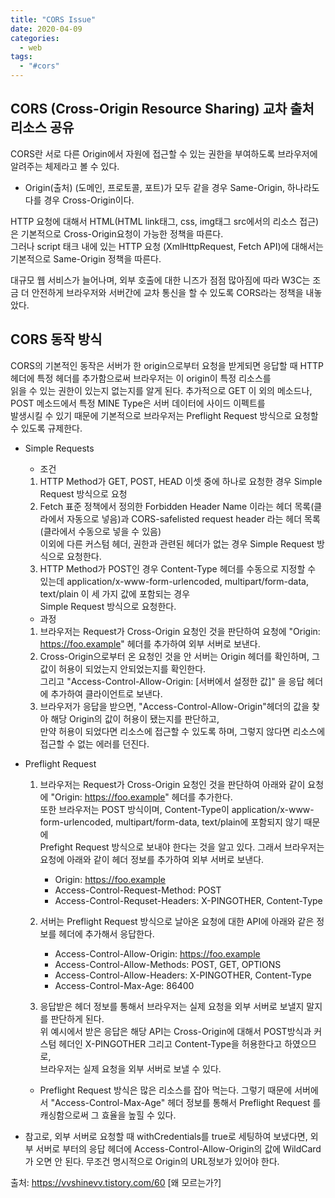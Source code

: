 ```yaml
---
title: "CORS Issue"
date: 2020-04-09
categories:
  - web
tags:
  - "#cors"
---
```


## CORS (Cross-Origin Resource Sharing) 교차 출처 리소스 공유

CORS란 서로 다른 Origin에서 자원에 접근할 수 있는 권한을 부여하도록 브라우저에 알려주는 체제라고 볼 수 있다.  

- Origin(출처) (도메인, 프로토콜, 포트)가 모두 같을 경우 Same-Origin, 하나라도 다를 경우 Cross-Origin이다.  
  
HTTP 요청에 대해서 HTML(HTML link태그, css, img태그 src에서의 리소스 접근)은 기본적으로 Cross-Origin요청이 가능한 정책을 따른다.     
그러나 script 태크 내에 있는 HTTP 요청 (XmlHttpRequest, Fetch API)에 대해서는 기본적으로 Same-Origin 정책을 따른다.  

대규모 웹 서비스가 늘어나며, 외부 호출에 대한 니즈가 점점 많아짐에 따라 W3C는 조금 더 안전하게 브라우저와 서버간에 교차 통신을 할 수 있도록 CORS라는 정책을 내놓았다.  

## CORS 동작 방식

CORS의 기본적인 동작은 서버가 한 origin으로부터 요청을 받게되면 응답할 때 HTTP 헤더에 특정 헤더를 추가함으로써 브라우저는 이 origin이 특정 리소스를  
읽을 수 있는 권한이 있는지 없는지를 알게 된다.  추가적으로 GET 이 외의 메소드나, POST 메소드에서 특정 MINE Type은 서버 데이터에 사이드 이펙트를  
발생시킬 수 있기 때문에 기본적으로 브라우저는 Preflight Request 방식으로 요청할 수 있도록 규제한다.

- Simple Requests

    - 조건  
    1. HTTP Method가 GET, POST, HEAD 이셋 중에 하나로 요청한 경우 Simple Request 방식으로 요청  
    2. Fetch 표준 정책에서 정의한 Forbidden Header Name 이라는 헤더 목록(클라에서 자동으로 넣음)과 CORS-safelisted request header 라는 헤더 목록(클라에서 수동으로 넣을 수 있음)  
      이외에 다른 커스텀 헤더, 권한과 관련된 헤더가 없는 경우 Simple Request 방식으로 요청한다.  
    3. HTTP Method가 POST인 경우 Content-Type 헤더를 수동으로 지정할 수 있는데 application/x-www-form-urlencoded, multipart/form-data, text/plain 이 세 가지 값에 포함되는 경우   
       Simple  Request 방식으로 요청한다.  

    - 과정  
    1. 브라우저는 Request가 Cross-Origin 요청인 것을 판단하여 요청에 "Origin: https://foo.example" 헤더를 추가하여 외부 서버로 보낸다.  
    2. Cross-Origin으로부터 온 요청인 것을 안 서버는 Origin 헤더를 확인하며, 그 값이 허용이 되었는지 안되었는지를 확인한다.  
       그리고 "Access-Control-Allow-Origin: [서버에서 설정한 값]" 을 응답 헤더에 추가하여 클라이언트로 보낸다.  
    3. 브라우저가 응답을 받으면, "Access-Control-Allow-Origin"헤더의 값을 찾아 해당 Origin의 값이 허용이 됐는지를 판단하고,  
       만약 허용이 되었다면 리소스에 접근할 수 있도록 하며, 그렇지 않다면 리소스에 접근할 수 없는 에러를 던진다.  

- Preflight Request

    1.  브라우저는 Request가 Cross-Origin 요청인 것을 판단하여 아래와 같이 요청에 "Origin: https://foo.example" 헤더를 추가한다.  
        또한 브라우저는 POST 방식이며, Content-Type이 application/x-www-form-urlencoded, multipart/form-data, text/plain에 포함되지 않기 때문에  
        Prefight Request 방식으로 보내야 한다는 것을 알고 있다. 그래서 브라우저는 요청에 아래와 같이 헤더 정보를 추가하여 외부 서버로 보낸다.  

        - Origin: https://foo.example  
        - Access-Control-Request-Method: POST  
        - Access-Control-Requset-Headers: X-PINGOTHER, Content-Type  

    2. 서버는 Preflight Request 방식으로 날아온 요청에 대한 API에 아래와 같은 정보를 헤더에 추가해서 응답한다.  

        - Access-Control-Allow-Origin: https://foo.example  
        - Access-Control-Allow-Methods: POST, GET, OPTIONS  
        - Access-Control-Allow-Headers: X-PINGOTHER, Content-Type  
        - Access-Control-Max-Age: 86400  

    3. 응답받은 헤더 정보를 통해서 브라우저는 실제 요청을 외부 서버로 보낼지 말지를 판단하게 된다.  
       위 예시에서 받은 응답은 해당 API는 Cross-Origin에 대해서 POST방식과 커스텀 헤더인 X-PINGOTHER 그리고 Content-Type을 허용한다고 하였으므로,  
       브라우저는 실제 요청을 외부 서버로 보낼 수 있다.

    - Preflight Request 방식은 많은 리소스를 잡아 먹는다. 그렇기 때문에 서버에서 "Access-Control-Max-Age" 헤더 정보를 통해서 Preflight Request 를 캐싱함으로써 그 효율을 높힐 수 있다.  

- 참고로, 외부 서버로 요청할 때 withCredentials를 true로 세팅하여 보냈다면, 외부 서버로 부터의 응답 헤더에 Access-Control-Allow-Origin의 값에 WildCard가 오면 안 된다. 무조건 명시적으로 Origin의 URL정보가 있어야 한다.

출처: https://vvshinevv.tistory.com/60 [왜 모르는가?]


 

